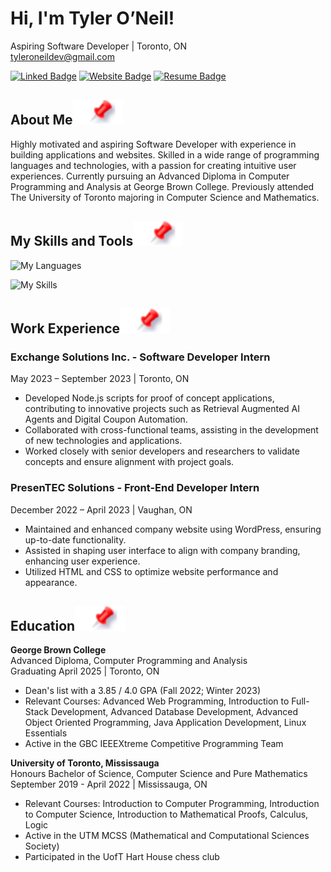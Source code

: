 # Hi, I'm Tyler O’Neil!

Aspiring Software Developer | Toronto, ON  
tyleroneildev@gmail.com  

<a href="https://linkedin.com/in/tyler-oneil-dev"><img src="https://img.shields.io/badge/LinkedIn-0A0A0A?style=for-the-badge&logo=Linkedin&logoColor=white" alt="Linked Badge"></a> 
<a href="https://tyleroneil.dev"><img src="https://img.shields.io/badge/Website-0A0A0A?style=for-the-badge&logo=html5&logoColor=white" alt="Website Badge"></a> 
<a href="https://github.com/tyleroneil72/professional-documents/blob/main/Tyler-O'Neil-Resume-github.pdf"><img src="https://img.shields.io/badge/Resume-0A0A0A?style=for-the-badge&logo=microsoft-word&logoColor=white" alt="Resume Badge"></a> 

## About Me[![](https://raw.githubusercontent.com/aregtech/areg-sdk/master/docs/img/pin.svg)](#about-me)

Highly motivated and aspiring Software Developer with experience in building applications and websites. Skilled in a wide range of programming languages and technologies, with a passion for creating intuitive user experiences. Currently pursuing an Advanced Diploma in Computer Programming and Analysis at George Brown College. Previously attended The University
of Toronto majoring in Computer Science and Mathematics.

## My Skills and Tools[![](https://raw.githubusercontent.com/aregtech/areg-sdk/master/docs/img/pin.svg)](#my-skills-and-tools)
![My Languages](https://skillicons.dev/icons?i=html,css,bootstrap,tailwind,js,ts,react,nodejs,expressjs,python,java,cs,bash,mysql)

![My Skills](https://skillicons.dev/icons?i=aws,vscode,visualstudio,git,linux,wordpress,firebase,dotnet,vite)

## Work Experience[![](https://raw.githubusercontent.com/aregtech/areg-sdk/master/docs/img/pin.svg)](#work-experience)

### Exchange Solutions Inc. - Software Developer Intern
May 2023 – September 2023 | Toronto, ON

- Developed Node.js scripts for proof of concept applications, contributing to innovative projects such as Retrieval Augmented AI Agents and Digital Coupon Automation.
- Collaborated with cross-functional teams, assisting in the development of new technologies and applications.
- Worked closely with senior developers and researchers to validate concepts and ensure alignment with project goals.

### PresenTEC Solutions - Front-End Developer Intern
December 2022 – April 2023 | Vaughan, ON

- Maintained and enhanced company website using WordPress, ensuring up-to-date functionality.
- Assisted in shaping user interface to align with company branding, enhancing user experience.
- Utilized HTML and CSS to optimize website performance and appearance.

## Education[![](https://raw.githubusercontent.com/aregtech/areg-sdk/master/docs/img/pin.svg)](#education)

**George Brown College**  
Advanced Diploma, Computer Programming and Analysis  
Graduating April 2025 | Toronto, ON

- Dean's list with a 3.85 / 4.0 GPA (Fall 2022; Winter 2023)
- Relevant Courses: Advanced Web Programming, Introduction to Full-Stack Development, Advanced Database Development, Advanced Object Oriented Programming, Java Application Development, Linux Essentials
- Active in the GBC IEEEXtreme Competitive Programming Team

**University of Toronto, Mississauga**  
Honours Bachelor of Science, Computer Science and Pure Mathematics  
September 2019 - April 2022 | Mississauga, ON

- Relevant Courses: Introduction to Computer Programming, Introduction to Computer Science, Introduction to Mathematical Proofs, Calculus, Logic
- Active in the UTM MCSS (Mathematical and Computational Sciences Society)
- Participated in the UofT Hart House chess club
